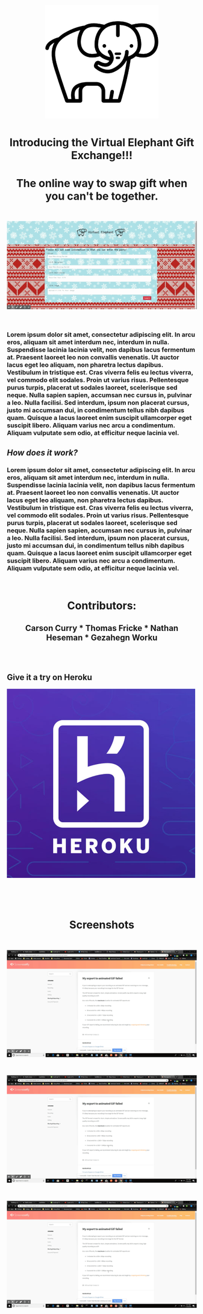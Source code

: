 <h1><p align="center"><img alt="headerGif" src="assets/img/elephant.png" height= "300" width= "300"></p></h1>


<h1 align="center">Introducing the Virtual Elephant Gift Exchange!!!</h1>
<h1 align="center">The online way to swap gift when you can't be together.</h1><br>
<p align="center"><img alt="homeImg" src="assets/img/homePage.gif"></p><br>
<h3>Lorem ipsum dolor sit amet, consectetur adipiscing elit. In arcu eros, aliquam sit amet interdum nec, interdum in nulla. Suspendisse lacinia lacinia velit, non dapibus lacus fermentum at. Praesent laoreet leo non convallis venenatis. Ut auctor lacus eget leo aliquam, non pharetra lectus dapibus. Vestibulum in tristique est. Cras viverra felis eu lectus viverra, vel commodo elit sodales. Proin ut varius risus. Pellentesque purus turpis, placerat ut sodales laoreet, scelerisque sed neque. Nulla sapien sapien, accumsan nec cursus in, pulvinar a leo. Nulla facilisi. Sed interdum, ipsum non placerat cursus, justo mi accumsan dui, in condimentum tellus nibh dapibus quam. Quisque a lacus laoreet enim suscipit ullamcorper eget suscipit libero. Aliquam varius nec arcu a condimentum. Aliquam vulputate sem odio, at efficitur neque lacinia vel.</h3>

## *How does it work?*

<h3>Lorem ipsum dolor sit amet, consectetur adipiscing elit. In arcu eros, aliquam sit amet interdum nec, interdum in nulla. Suspendisse lacinia lacinia velit, non dapibus lacus fermentum at. Praesent laoreet leo non convallis venenatis. Ut auctor lacus eget leo aliquam, non pharetra lectus dapibus. Vestibulum in tristique est. Cras viverra felis eu lectus viverra, vel commodo elit sodales. Proin ut varius risus. Pellentesque purus turpis, placerat ut sodales laoreet, scelerisque sed neque. Nulla sapien sapien, accumsan nec cursus in, pulvinar a leo. Nulla facilisi. Sed interdum, ipsum non placerat cursus, justo mi accumsan dui, in condimentum tellus nibh dapibus quam. Quisque a lacus laoreet enim suscipit ullamcorper eget suscipit libero. Aliquam varius nec arcu a condimentum. Aliquam vulputate sem odio, at efficitur neque lacinia vel.</h3><br>

<h1 align="center"> Contributors: </h1>

<h2 align="center">Carson Curry * Thomas Fricke * Nathan Heseman * Gezahegn Worku</h2><br>
<br>
<h2> Give it a try on Heroku </h2>


[![Try on Heroku](assets/img/heroku-logo.jpg)](https://fathomless-eyrie-21415.herokuapp.com/)


<br><br><br>
<h1 align="center"> Screenshots </h1>
<br>
<p align="center"><img alt="screenshot1" src="assets/img/test.gif"></p><br>

<p align="center"><img alt="screenshot2" src="assets/img/test.gif" width="724"></p><br>

<p align="center"><img alt="screenshot3" src="assets/img/test.gif" width="649"></p>




